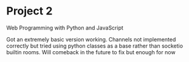# Project 2

Web Programming with Python and JavaScript

Got an extremely basic version working. Channels not implemented correctly but tried using python classes as a base rather than socketio builtin rooms. Will comeback in the future to fix but enough for now
